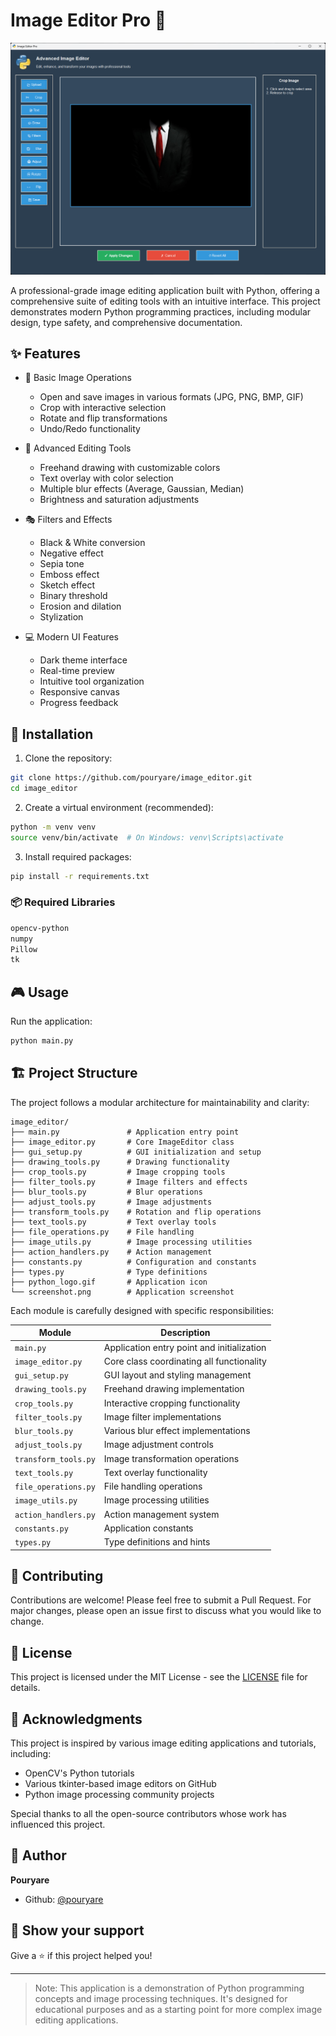 # Image Editor Pro 🎨

![Screenshot](screenshot.png)

A professional-grade image editing application built with Python, offering a comprehensive suite of editing tools with an intuitive interface. This project demonstrates modern Python programming practices, including modular design, type safety, and comprehensive documentation.

## ✨ Features

- 📸 Basic Image Operations
  - Open and save images in various formats (JPG, PNG, BMP, GIF)
  - Crop with interactive selection
  - Rotate and flip transformations
  - Undo/Redo functionality

- 🎨 Advanced Editing Tools
  - Freehand drawing with customizable colors
  - Text overlay with color selection
  - Multiple blur effects (Average, Gaussian, Median)
  - Brightness and saturation adjustments

- 🎭 Filters and Effects
  - Black & White conversion
  - Negative effect
  - Sepia tone
  - Emboss effect
  - Sketch effect
  - Binary threshold
  - Erosion and dilation
  - Stylization

- 💻 Modern UI Features
  - Dark theme interface
  - Real-time preview
  - Intuitive tool organization
  - Responsive canvas
  - Progress feedback

## 🚀 Installation

1. Clone the repository:
```bash
git clone https://github.com/pouryare/image_editor.git
cd image_editor
```

2. Create a virtual environment (recommended):
```bash
python -m venv venv
source venv/bin/activate  # On Windows: venv\Scripts\activate
```

3. Install required packages:
```bash
pip install -r requirements.txt
```

### 📦 Required Libraries

```txt
opencv-python
numpy
Pillow
tk
```

## 🎮 Usage

Run the application:
```bash
python main.py
```

## 🏗️ Project Structure

The project follows a modular architecture for maintainability and clarity:

```
image_editor/
├── main.py               # Application entry point
├── image_editor.py       # Core ImageEditor class
├── gui_setup.py          # GUI initialization and setup
├── drawing_tools.py      # Drawing functionality
├── crop_tools.py         # Image cropping tools
├── filter_tools.py       # Image filters and effects
├── blur_tools.py         # Blur operations
├── adjust_tools.py       # Image adjustments
├── transform_tools.py    # Rotation and flip operations
├── text_tools.py         # Text overlay tools
├── file_operations.py    # File handling
├── image_utils.py        # Image processing utilities
├── action_handlers.py    # Action management
├── constants.py          # Configuration and constants
├── types.py              # Type definitions
├── python_logo.gif       # Application icon
└── screenshot.png        # Application screenshot
```

Each module is carefully designed with specific responsibilities:

| Module | Description |
|--------|-------------|
| `main.py` | Application entry point and initialization |
| `image_editor.py` | Core class coordinating all functionality |
| `gui_setup.py` | GUI layout and styling management |
| `drawing_tools.py` | Freehand drawing implementation |
| `crop_tools.py` | Interactive cropping functionality |
| `filter_tools.py` | Image filter implementations |
| `blur_tools.py` | Various blur effect implementations |
| `adjust_tools.py` | Image adjustment controls |
| `transform_tools.py` | Image transformation operations |
| `text_tools.py` | Text overlay functionality |
| `file_operations.py` | File handling operations |
| `image_utils.py` | Image processing utilities |
| `action_handlers.py` | Action management system |
| `constants.py` | Application constants |
| `types.py` | Type definitions and hints |

## 🤝 Contributing

Contributions are welcome! Please feel free to submit a Pull Request. For major changes, please open an issue first to discuss what you would like to change.

## 📝 License

This project is licensed under the MIT License - see the [LICENSE](LICENSE) file for details.

## 🙏 Acknowledgments

This project is inspired by various image editing applications and tutorials, including:
- OpenCV's Python tutorials
- Various tkinter-based image editors on GitHub
- Python image processing community projects

Special thanks to all the open-source contributors whose work has influenced this project.

## 👤 Author

**Pouryare**
* Github: [@pouryare](https://github.com/pouryare)

## 🌟 Show your support

Give a ⭐️ if this project helped you!

---

> Note: This application is a demonstration of Python programming concepts and image processing techniques. It's designed for educational purposes and as a starting point for more complex image editing applications.
